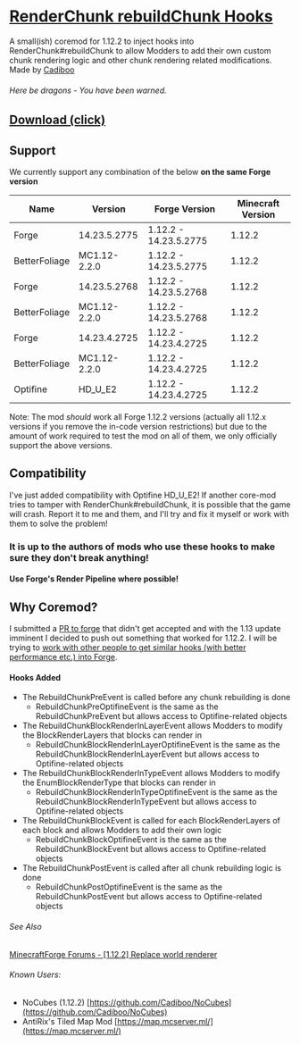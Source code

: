 # [RenderChunk rebuildChunk Hooks](https://cadiboo.github.io/projects/render_chunk_rebuild_chunk_hooks)
A small(ish) coremod for 1.12.2 to inject hooks into RenderChunk#rebuildChunk to allow Modders to add their own custom chunk rendering logic and other chunk rendering related modifications.
Made by [Cadiboo](https://github.com/Cadiboo/)
###### Here be dragons - You have been warned.

## [Download (click)](https://github.com/Cadiboo/RenderChunk-rebuildChunk-Hooks/releases/latest)

## Support
We currently support any combination of the below **on the same Forge version**

| Name          | Version       | Forge Version         | Minecraft Version|
| ------------- | ------------- | --------------------- | ---------------- |
| Forge         | 14.23.5.2775  | 1.12.2 - 14.23.5.2775 | 1.12.2           |
| BetterFoliage | MC1.12-2.2.0  | 1.12.2 - 14.23.5.2775 | 1.12.2           |
| Forge         | 14.23.5.2768  | 1.12.2 - 14.23.5.2768 | 1.12.2           |
| BetterFoliage | MC1.12-2.2.0  | 1.12.2 - 14.23.5.2768 | 1.12.2           |
| Forge         | 14.23.4.2725  | 1.12.2 - 14.23.4.2725 | 1.12.2           |
| BetterFoliage | MC1.12-2.2.0  | 1.12.2 - 14.23.4.2725 | 1.12.2           |
| Optifine      | HD_U_E2       | 1.12.2 - 14.23.4.2725 | 1.12.2           |

Note: The mod _should_ work all Forge 1.12.2 versions (actually all 1.12.x versions if you remove the in-code version restrictions) but due to the amount of work required to test the mod on all of them, we only officially support the above versions.
## Compatibility
I've just added compatibility with Optifine HD_U_E2!
If another core-mod tries to tamper with RenderChunk#rebuildChunk, it is possible that the game will crash. Report it to me and them, and I'll try and fix it myself or work with them to solve the problem!
### It is up to the authors of mods who use these hooks to make sure they don't break anything!
#### Use Forge's Render Pipeline where possible!

## Why Coremod?
I submitted a [PR to forge](https://github.com/MinecraftForge/MinecraftForge/pull/5166) that didn't get accepted and with the 1.13 update imminent I decided to push out something that worked for 1.12.2. I will be trying to [work with other people to get similar hooks (with better performance etc.) into Forge](https://github.com/MinecraftForge/MinecraftForge/pull/5166#issuecomment-427589440).

#### Hooks Added
- The RebuildChunkPreEvent is called before any chunk rebuilding is done
    - RebuildChunkPreOptifineEvent is the same as the RebuildChunkPreEvent but allows access to Optifine-related objects
- The RebuildChunkBlockRenderInLayerEvent allows Modders to modify the BlockRenderLayers that blocks can render in
    - RebuildChunkBlockRenderInLayerOptifineEvent is the same as the RebuildChunkBlockRenderInLayerEvent but allows access to Optifine-related objects
- The RebuildChunkBlockRenderInTypeEvent allows Modders to modify the EnumBlockRenderType that blocks can render in
    - RebuildChunkBlockRenderInTypeOptifineEvent is the same as the RebuildChunkBlockRenderInTypeEvent but allows access to Optifine-related objects
- The RebuildChunkBlockEvent is called for each BlockRenderLayers of each block and allows Modders to add their own logic
    - RebuildChunkBlockOptifineEvent is the same as the RebuildChunkBlockEvent but allows access to Optifine-related objects
- The RebuildChunkPostEvent is called after all chunk rebuilding logic is done
    - RebuildChunkPostOptifineEvent is the same as the RebuildChunkPostEvent but allows access to Optifine-related objects

###### See Also
[MinecraftForge Forums - [1.12.2] Replace world renderer](http://www.minecraftforge.net/forum/topic/66516-1122-replace-world-renderer/)

###### Known Users:
- NoCubes (1.12.2) [https://github.com/Cadiboo/NoCubes](https://github.com/Cadiboo/NoCubes)
- AntiRix's Tiled Map Mod [https://map.mcserver.ml/](https://map.mcserver.ml/)
